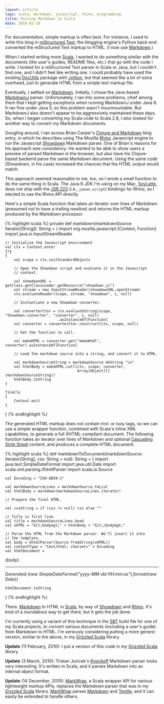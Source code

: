 ```yaml
---
layout: article
tags: scala, markdown, javascript, rhino, programming
title: Parsing Markdown in Scala
date: 2010-02-10
---
```


For documentation, simple markup is often best. For instance, I used to
write this blog in [reStructured Text][]; the blogging engine's Python
back-end converted the reStructured Text markup to HTML. (I now use
[Markdown][].)

When I started writing more [Scala][], I wanted to do something similar
with the documents (the user's guides, README files, etc.) that go with the
code I write. I looked for a reStructured Text parser in Scala or Java, but
I couldn't find one, and I didn't feel like writing one. I could probably
have used the existing [DocUtils][] package with [Jython][], but that
seemed like a lot of extra overhead, just to generate HTML from a simple
text markup file.

Eventually, I settled on [Markdown][]. Initially, I chose the Java-based
[MarkdownJ][] parser. Unfortunately, I ran into some problems, chief among
them that I kept getting exceptions when running MarkdownJ under Java 6. It
ran fine under Java 5, so this problem wasn't insurmountable. But MarkdownJ
also doesn't appear to be aggressively maintained these days. So, when I
began converting my Scala code to Scala 2.8, I also looked for another way
to convert my Markdown documents.

Googling around, I ran across Brian Carper's [Clojure and Markdown][] blog
entry, in which he describes using The Mozilla [Rhino][] Javascript engine
to run the Javascript [Showdown][] Markdown parser. One of Brian's reasons
for his approach was consistency: He wanted to be able to show users a
preview of parsed Markdown in the browser, but also have his Clojure-based
backend parse the same Markdown document. Using the same code (Showdown, in
his case) increased the chances that the HTML output would match.

This approach seemed reasonable to me, too, so I wrote a small function to
do the same thing in Scala. The Java 6 JDK I'm using on my Mac,
[SoyLatte][], does not ship with the [JSR 223][] (i.e., `javax.script`)
bindings for Rhino, so I elected to use the Rhino API directly.

Here's a simple Scala function that takes an iterator over lines of
Markdown (presumed *not* to have a trailing newline) and returns the HTML
markup produced by the Markdown processor.

{% highlight scala %}
private def markdown(markdownSource: Iterator[String]): String =
{
    import org.mozilla.javascript.{Context, Function}
    import java.io.InputStreamReader

    // Initialize the Javascript environment
    val ctx = Context.enter
    try
    {
        val scope = ctx.initStandardObjects

        // Open the Showdown script and evaluate it in the Javascript
        // context.

        val showdownURL = getClass.getClassLoader.getResource("showdown.js")
        val stream = new InputStreamReader(showdownURL.openStream)
        ctx.evaluateReader(scope, stream, "showdown", 1, null)

        // Instantiate a new Showdown converter.

        val converterCtor = ctx.evaluateString(scope, "Showdown.converter", "converter", 1, null)
                            .asInstanceOf[Function]
        val converter = converterCtor.construct(ctx, scope, null)

        // Get the function to call.

        val makeHTML = converter.get("makeHtml", converter).asInstanceOf[Function]

        // Load the markdown source into a string, and convert it to HTML.

        val markdownSourceString = markdownSource mkString "\n"
        val htmlBody = makeHTML.call(ctx, scope, converter,
                                     Array[Object][](markdownSourceString))
        htmlBody.toString
    }

    finally
    {
        Context.exit
    }
}
{% endhighlight %}

The generated HTML markup does not contain `html` or `body` tags, so we can
use a simple wrapper function, combined with Scala's inline XML
capabilities, to generate a full XHTML-compliant document. The following
function takes an iterator over lines of Markdown and optional
[Cascading Style Sheet][] content, and produces a complete HTML document.

{% highlight scala %}
def markdownToDocument(markdownSource: Iterator[String], css: String = null): String =
{
    import java.text.SimpleDateFormat
    import java.util.Date
    import scala.xml.parsing.XhtmlParser
    import scala.io.Source

    val Encoding = "ISO-8859-1"

    val markdownSourceLines = markdownSource.toList
    val htmlBody = markdown(markdownSourceLines.iterator)

    // Prepare the final HTML.

    val cssString = if (css != null) css else ""

    // Title is first line.
    val title = markdownSourceLines.head
    val sHTML = "&lt;body&gt;" + htmlBody + "&lt;/body&gt;"

    // Parse the HTML from the Markdown parser. We'll insert it into
    // the template.
    val body = XhtmlParser(Source.fromString(sHTML))
    val contentType = "text/html; charset=" + Encoding
    val htmlDocument = 
<html>
<head>
<title>{title}</title>
<style type="text/css">
{cssString}
</style>
<meta http-equiv="content-type" content={contentType}/>
</head>
<div id="body">
{body}
<hr/>
<i>Generated {new SimpleDateFormat("yyyy-MM-dd HH:mm:ss").format(new Date)}</i>
</div>
</html>

    htmlDocument.toString
}
{% endhighlight %}

There. [Markdown][] to HTML in [Scala][], by way of [Showdown][] and
[Rhino][]. It's kind of a roundabout way to get there, but it gets the job
done.

I'm currently using a variant of this technique in the [SBT][] build file
for one of my Scala projects, to convert various documents (including a
user's guide) from Markdown to HTML. I'm seriously considering putting a
more generic version, similar to the above, in my [Grizzled Scala][]
library.

**Update** (11 February, 2010): I put a version of this code in my
[Grizzled Scala][] library.

**Update** (3 March, 2010): Tristan Juricek's [Knockoff][] Markdown parser
looks very interesting. It's written in Scala, and it parses Markdown into
an internal object format.

**Update** (14 December, 2010): [MarkWrap][], a Scala wrapper API for
various lightweight markup APIs, replaces the Markdown parser that was in
my [Grizzled Scala][] library. [MarkWrap][] parses [Markdown][] and
[Textile][], and it can easily be extended to handle others.

[Textile]: http://textile.thresholdstate.com/
[MarkWrap]: http://software.clapper.org/markwrap/
[reStructured Text]: http://docutils.sourceforge.net/rst.html
[Scala]: http://www.scala-lang.org/
[DocUtils]: http://docutils.sourceforge.net/
[Jython]: http://www.jython.org/
[Markdown]: http://daringfireball.net/projects/markdown/
[MarkdownJ]: http://markdownj.sourceforge.net/
[Clojure and Markdown]: http://briancarper.net/blog/clojure-and-markdown-and-javascript-and-java-and
[Rhino]: http://www.mozilla.org/rhino/
[Showdown]: http://attacklab.net/showdown/
[SoyLatte]: http://landonf.bikemonkey.org/static/soylatte/
[JSR 223]: http://jcp.org/en/jsr/detail?id=223
[Object]: markdownSourceString
[Cascading Style Sheet]: http://en.wikipedia.org/wiki/Cascading_Style_Sheets
[Markdown]: http://daringfireball.net/projects/markdown/
[Scala]: http://www.scala-lang.org/
[Showdown]: http://attacklab.net/showdown/
[Rhino]: http://www.mozilla.org/rhino/
[SBT]: http://code.google.com/p/simple-build-tool/
[Grizzled Scala]: http://software.clapper.org/scala/grizzled-scala/
[Markdown parser]: http://github.com/bmc/grizzled-scala/raw/master/src/main/scala/grizzled/parsing/markdown.scala
[Grizzled Scala]: http://software.clapper.org/scala/grizzled-scala/
[Knockoff]: http://tristanhunt.com/projects/knockoff/

